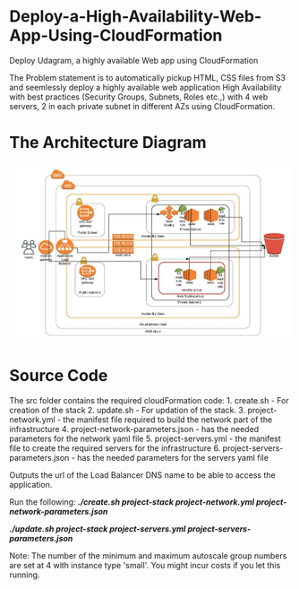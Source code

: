 # Deploy-a-High-Availability-Web-App-Using-CloudFormation
Deploy Udagram, a highly available Web app using CloudFormation

The Problem statement is to automatically pickup HTML, CSS files from S3 and seemlessly deploy a highly available web application High Availability with best practices (Security Groups, Subnets, Roles etc.,) with 4 web servers, 2 in each private subnet in different AZs using CloudFormation. 


<h1>The Architecture Diagram</h1>

<img src="img/IAAC_project_Arch_diagram.jpeg"/> 

<h1> Source Code </h1>
The src folder contains the required cloudFormation code:
1. create.sh - For creation of the stack
2. update.sh - For updation of the stack.
3. project-network.yml - the manifest file required to build the network part of the infrastructure
4. project-network-parameters.json - has the needed parameters for the network yaml file
5. project-servers.yml - the manifest file to create the required servers for the infrastructure
6. project-servers-parameters.json - has the needed parameters for the servers yaml file

Outputs the url of the Load Balancer DNS name to be able to access the application.

Run the following: 
<b><i>
./create.sh project-stack project-network.yml project-network-parameters.json

./update.sh project-stack project-servers.yml project-servers-parameters.json
</b></i>


Note: The number of the minimum and maximum autoscale group numbers are set at 4 with instance type 'small'. You might incur costs if you let this running. 

